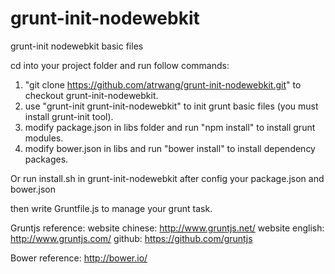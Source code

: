 # grunt-init-nodewebkit
grunt-init nodewebkit basic files

cd into your project folder and run follow commands:

1. "git clone  https://github.com/atrwang/grunt-init-nodewebkit.git"  to checkout grunt-init-nodewebkit.
2.  use  "grunt-init grunt-init-nodewebkit" to init grunt basic files (you must install grunt-init tool).
3.  modify package.json  in libs folder and run "npm install" to install grunt modules.
4.  modify bower.json in libs and run  "bower install" to install dependency packages.

Or run install.sh in grunt-init-nodewebkit after config your package.json and bower.json

then write Gruntfile.js to manage your grunt task.

Gruntjs reference:
website chinese:    http://www.gruntjs.net/
website english:    http://www.gruntjs.com/
github:                https://github.com/gruntjs


Bower reference:
http://bower.io/